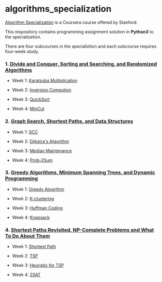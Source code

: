 # algorithms_specialization
[Algorithm Specialization](https://www.coursera.org/specializations/algorithms) is a Coursera course offered by Stanford. 

This respository contains programming assignment solution in **Python3** to the specializetion.

There are four subcourses in the specializtion and each subcourse requires four-week study.

### 1. [Divide and Conquer, Sorting and Searching, and Randomized Algorithms](https://github.com/keithpink/algorithms_specialization/tree/main/Divide_and_Conquer_Sorting_and_Searching_and_Randomized_Algorithms)

- Week 1: [Karatsuba Multiplication](https://github.com/keithpink/algorithms_specialization/blob/main/Divide_and_Conquer_Sorting_and_Searching_and_Randomized_Algorithms/KM.py)

- Week 2: [Inversion Compution](https://github.com/keithpink/algorithms_specialization/blob/main/Divide_and_Conquer_Sorting_and_Searching_and_Randomized_Algorithms/IntegerArray.py)

- Week 3: [QuickSort](https://github.com/keithpink/algorithms_specialization/blob/main/Divide_and_Conquer_Sorting_and_Searching_and_Randomized_Algorithms/QuickSort.py)

- Week 4: [MinCut](https://github.com/keithpink/algorithms_specialization/blob/main/Divide_and_Conquer_Sorting_and_Searching_and_Randomized_Algorithms/kargerMinCut.py)


### 2. [Graph Search, Shortest Paths, and Data Structures](https://github.com/keithpink/algorithms_specialization/tree/main/Graph_Search_Shortest_Paths_and_Data_Structures)

- Week 1: [SCC](https://github.com/keithpink/algorithms_specialization/blob/main/Graph_Search_Shortest_Paths_and_Data_Structures/scc.py)

- Week 2: [Dijkstra's Algorithm](https://github.com/keithpink/algorithms_specialization/blob/main/Graph_Search_Shortest_Paths_and_Data_Structures/dijkstra.py)

- Week 3: [Median Maintenance](https://github.com/keithpink/algorithms_specialization/blob/main/Graph_Search_Shortest_Paths_and_Data_Structures/Median.py)

- Week 4: [Prob-2Sum](https://github.com/keithpink/algorithms_specialization/blob/main/Graph_Search_Shortest_Paths_and_Data_Structures/prob-2sum.py)

### 3. [Greedy Algorithms, Minimum Spanning Trees, and Dynamic Programming](https://github.com/keithpink/algorithms_specialization/tree/main/Greedy_Algorithms_Minimum_Spanning_Trees_and_Dynamic_Programming)

- Week 1: [Greedy Alogrithm](https://github.com/keithpink/algorithms_specialization/blob/main/Greedy_Algorithms_Minimum_Spanning_Trees_and_Dynamic_Programming/greedy.py)

- Week 2: [K-clustering](https://github.com/keithpink/algorithms_specialization/blob/main/Greedy_Algorithms_Minimum_Spanning_Trees_and_Dynamic_Programming/greedy.py)

- Week 3: [Huffman Coding](https://github.com/keithpink/algorithms_specialization/blob/main/Greedy_Algorithms_Minimum_Spanning_Trees_and_Dynamic_Programming/hauffman.py)

- Week 4: [Knapsack](https://github.com/keithpink/algorithms_specialization/blob/main/Greedy_Algorithms_Minimum_Spanning_Trees_and_Dynamic_Programming/Knapsack.py)


### 4. [Shortest Paths Revisited, NP-Complete Problems and What To Do About Them]()

- Week 1: [Shortest Path](https://github.com/keithpink/algorithms_specialization/blob/main/Shortest_Paths_Revisited_NP_Complete_Problems/shortestpath.py)

- Week 2: [TSP](https://github.com/keithpink/algorithms_specialization/blob/main/Shortest_Paths_Revisited_NP_Complete_Problems/tsp.py)

- Week 3: [Heuristic for TSP]()

- Week 4: [2SAT](https://github.com/keithpink/algorithms_specialization/blob/main/Shortest_Paths_Revisited_NP_Complete_Problems/2SAT.py)

